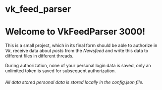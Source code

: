 # vk_feed_parser

<h1>Welcome to VkFeedParser 3000!</h1>

  This is a small project, which in its final form should be able to authorize in *Vk*,
receive data about *posts* from the *Newsfeed* and write this data to different files in different threads.

During authorization, none of your personal login data is saved, only an unlimited token is saved for subsequent authorization.
<h6>All data stored personal data is stored locally in the config.json file.</h6>

